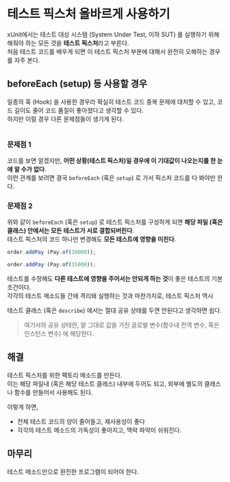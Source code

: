# 테스트 픽스처 올바르게 사용하기

xUnit에서는 테스트 대상 시스템 (System Under Test, 이하 SUT) 를 실행하기 위해 해줘야 하는 모든 것을 **테스트 픽스처**라고 부른다.  
처음 테스트 코드를 배우게 되면 이 테스트 픽스처 부분에 대해서 완전히 오해하는 경우를 자주 본다.  

## beforeEach (setup) 등 사용할 경우

일종의 훅 (Hook) 을 사용한 경우라 확실히 테스트 코드 중복 문제에 대처할 수 있고, 코드 길이도 줄어 코드 품질이 좋아졌다고 생각할 수 있다.  
하지만 이럴 경우 다른 문제점들이 생기게 된다. 

```typescript

```

### 문제점 1

코드를 보면 알겠지만, **어떤 상황(테스트 픽스처)일 경우에 이 기대값이 나오는지를 한 눈에 알 수가 없다**.  
이런 관계를 보려면 결국 `beforeEach` (혹은 `setup`) 로 가서 픽스처 코드를 다 봐야만 한다.

### 문제점 2

위와 같이 `beforeEach` (혹은 `setup`) 로 테스트 픽스처를 구성하게 되면 **해당 파일 (혹은 클래스) 안에서는 모든 테스트가 서로 결합되버린다**.  
테스트 픽스처의 코드 하나만 변경해도 **모든 테스트에 영향을 미친다**.  
  
```javascript
order.addPay (Pay.of(10000));
```

```javascript
order.addPay (Pay.of(15000));
```

테스트를 수정해도 **다른 테스트에 영향을 주어서는 안되게 하는 것**이 좋은 테스트의 기본조건이다.  
각각의 테스트 메소드들 간에 격리돼 실행하는 것과 마찬가지로, 테스트 픽스처 역시  

테스트 클래스 (혹은 `describe`) 에서는 절대 공유 상태를 두면 안된다고 생각하면 쉽다.  

> 여기서의 공유 상태란, 말 그대로 값을 가진 글로벌 변수(함수내 전역 변수, 혹은 인스턴스 변수) 에 해당한다.  


## 해결

테스트 픽스처를 위한 팩토리 메소드를 만든다.  
이는 해당 파일내 (혹은 해당 테스트 클래스) 내부에 두어도 되고, 외부에 별도의 클래스나 함수를 만들어서 사용해도 된다.

이렇게 하면,

* 전체 테스트 코드의 양이 줄어들고, 재사용성이 좋다
* 각각의 테스트 메소드의 가독성이 좋아지고, 맥락 파악이 쉬워진다.

## 마무리

테스트 메소드만으로 완전한 프로그램이 되어야 한다.
